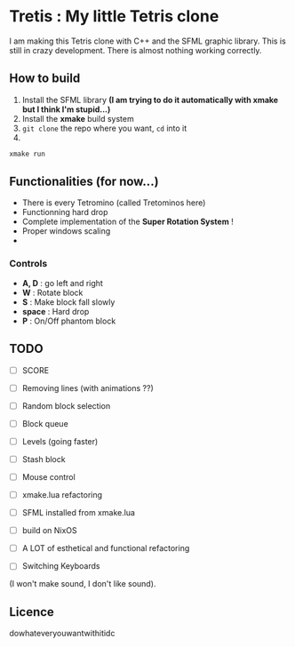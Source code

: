 # Tretis : My little Tetris clone

I am making this Tetris clone with C++ and the SFML graphic library.
This is still in crazy development.
There is almost nothing working correctly.

## How to build

1. Install the SFML library __(I am trying to do it automatically with xmake but I think I'm stupid...)__
2. Install the **xmake** build system
3. `git clone` the repo where you want, `cd` into it
4.
```sh
xmake run
```

## Functionalities (for now...)
- There is every Tetromino (called Tretominos here)
- Functionning hard drop
- Complete implementation of the **Super Rotation System** !
- Proper windows scaling
- 


### Controls
- **A, D** : go left and right
- **W** : Rotate block
- **S** : Make block fall slowly
- **space** : Hard drop
- **P** : On/Off phantom block

## TODO
- [ ] SCORE
- [ ] Removing lines (with animations ??)
- [ ] Random block selection
- [ ] Block queue
- [ ] Levels (going faster)
- [ ] Stash block
- [ ] Mouse control
- [ ] xmake.lua refactoring
- [ ] SFML installed from xmake.lua
- [ ] build on NixOS
- [ ] A LOT of esthetical and functional refactoring
- [ ] Switching Keyboards


(I won't make sound, I don't like sound).


## Licence
dowhateveryouwantwithitidc
